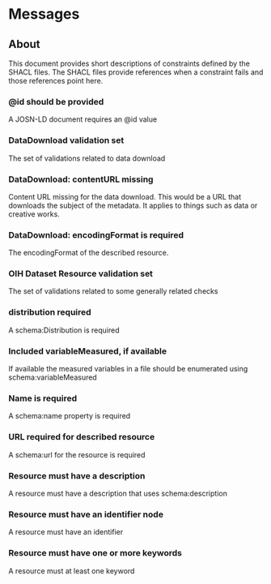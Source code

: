# Messages


## About

This document provides short descriptions of constraints defined 
by the SHACL files.  The SHACL files provide references when a 
constraint fails and those references point here.  

### @id should be provided

A JOSN-LD document requires an @id value

### DataDownload validation set

The set of validations related to data download

### DataDownload: contentURL missing

Content URL missing for the data download.  This would be a URL that
downloads the subject of the metadata.  It applies to things such as 
data or creative works.  

### DataDownload: encodingFormat is required

The encodingFormat of the described resource.

### OIH Dataset Resource validation set

The set of validations related to some generally related checks

### distribution required

A schema:Distribution is required

### Included variableMeasured, if available

If available the measured variables in a file should be enumerated using
schema:variableMeasured 

### Name is required

A schema:name property is required

### URL required for described resource

A schema:url for the resource is required

### Resource must have a description

A resource must have a description that uses schema:description

### Resource must have an identifier node

A resource must have an identifier

### Resource must have one or more keywords

A resource must at least one keyword

